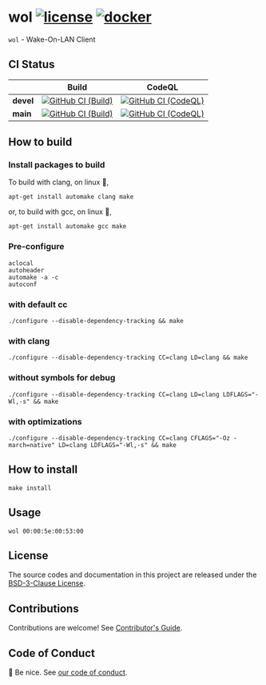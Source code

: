 # wol [![license][license-image]][license-url] [![docker][docker-image]][docker-url]

`wol` - Wake-On-LAN Client

## CI Status

| | Build | CodeQL |
| ---- | ---- | ---- |
| **devel** | [![GitHub CI (Build)][github-devel-build-image]][github-devel-build-url] | [![GitHub CI (CodeQL)][github-devel-codeql-image]][github-devel-codeql-url] |
| **main** | [![GitHub CI (Build)][github-main-build-image]][github-main-build-url] | [![GitHub CI (CodeQL)][github-main-codeql-image]][github-main-codeql-url] |

## How to build

### Install packages to build

To build with clang, on linux :penguin:,

```shell
apt-get install automake clang make
```

or, to build with gcc, on linux :penguin:,

```shell
apt-get install automake gcc make
```

### Pre-configure

```shell
aclocal
autoheader
automake -a -c
autoconf
```

### with default cc

```shell
./configure --disable-dependency-tracking && make
```

### with clang

```shell
./configure --disable-dependency-tracking CC=clang LD=clang && make
```

### without symbols for debug

```shell
./configure --disable-dependency-tracking CC=clang LD=clang LDFLAGS="-Wl,-s" && make
```

### with optimizations

```shell
./configure --disable-dependency-tracking CC=clang CFLAGS="-Oz -march=native" LD=clang LDFLAGS="-Wl,-s" && make
```

## How to install

```shell
make install
```

## Usage

```shell
wol 00:00:5e:00:53:00
```

## License

The source codes and documentation in this project are released under the [BSD-3-Clause License](https://github.com/kei-g/wol/blob/main/COPYING).

## Contributions

Contributions are welcome! See [Contributor's Guide](https://github.com/kei-g/wol/blob/main/CONTRIBUTING.md).

## Code of Conduct

:clap: Be nice. See [our code of conduct](https://github.com/kei-g/wol/blob/main/CODE_OF_CONDUCT.md).

[docker-image]:https://img.shields.io/docker/v/snowstep/wol?logo=docker
[docker-url]:https://hub.docker.com/r/snowstep/wol
[github-devel-build-image]:https://github.com/kei-g/wol/actions/workflows/build.yml/badge.svg?branch=devel
[github-devel-build-url]:https://github.com/kei-g/wol/actions/workflows/build.yml?query=branch%3Adevel
[github-devel-codeql-image]:https://github.com/kei-g/wol/actions/workflows/codeql.yml/badge.svg?branch=devel
[github-devel-codeql-url]:https://github.com/kei-g/wol/actions/workflows/codeql.yml?query=branch%3Adevel
[github-main-build-image]:https://github.com/kei-g/wol/actions/workflows/build.yml/badge.svg?branch=main
[github-main-build-url]:https://github.com/kei-g/wol/actions/workflows/build.yml?query=branch%3Amain
[github-main-codeql-image]:https://github.com/kei-g/wol/actions/workflows/codeql.yml/badge.svg?branch=main
[github-main-codeql-url]:https://github.com/kei-g/wol/actions/workflows/codeql.yml?query=branch%3Amain
[github-url]:https://github.com/kei-g/wol
[license-image]:https://img.shields.io/github/license/kei-g/wol
[license-url]:https://opensource.org/licenses/BSD-3-Clause
